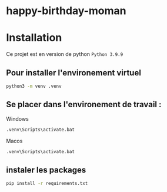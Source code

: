 # happy-birthday-moman

# Installation

Ce projet est en version de python `Python 3.9.9`

## Pour installer l'environement virtuel
```bash
python3 -m venv .venv
```
## Se placer dans l'environement de travail :

Windows
```bash
.venv\Scripts\activate.bat
```
Macos
```bash
.venv\Scripts\activate.bat
```

## instaler les packages
```bash
pip install -r requirements.txt
```